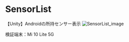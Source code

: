 # SensorList
【Unity】Androidの所持センサー表示
![SensorList_image](https://user-images.githubusercontent.com/49199105/124617064-99739a80-deb1-11eb-9694-7a2cf00ea778.jpg)

検証端末：Mi 10 Lite 5G
